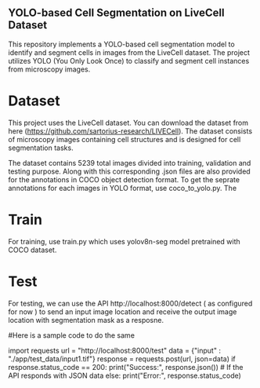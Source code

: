 ## YOLO-based Cell Segmentation on LiveCell Dataset

This repository implements a YOLO-based cell segmentation model to identify and segment cells in images from the LiveCell dataset. The project utilizes YOLO (You Only Look Once) to classify and segment cell instances from microscopy images.

# Dataset
This project uses the LiveCell dataset. You can download the dataset from here (https://github.com/sartorius-research/LIVECell). The dataset consists of microscopy images containing cell structures and is designed for cell segmentation tasks.


The dataset contains 5239 total images divided into training, validation and testing purpose. Along with this corresponding .json files are also provided for the annotations in COCO object detection format. To get the seprate annotations for each images in YOLO format, use coco_to_yolo.py. The 

# Train
For training, use train.py which uses yolov8n-seg model pretrained with COCO dataset.

# Test
For testing, we can use the API http://localhost:8000/detect ( as configured for now ) to send an input image location and receive the output image location with segmentation mask as a resposne.

#Here is a sample code to do the same

import requests
url = "http://localhost:8000/test"
data = {"input" : "./app/test_data/input1.tif"}
response = requests.post(url, json=data)
if response.status_code == 200:
    print("Success:", response.json())  # If the API responds with JSON data
else:
    print("Error:", response.status_code)
